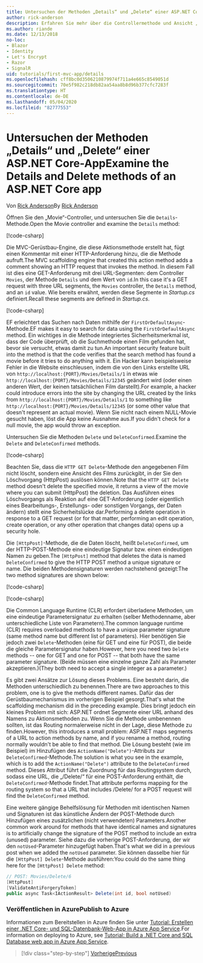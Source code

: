 ```yaml
---
title: Untersuchen der Methoden „Details“ und „Delete“ einer ASP.NET Core-App
author: rick-anderson
description: Erfahren Sie mehr über die Controllermethode und Ansicht „Details“ in einer einfachen ASP.NET Core MVC-App.
ms.author: riande
ms.date: 12/13/2018
no-loc:
- Blazor
- Identity
- Let's Encrypt
- Razor
- SignalR
uid: tutorials/first-mvc-app/details
ms.openlocfilehash: cff8bc0d3506210879974f711a4e665c8549051d
ms.sourcegitcommit: 70e5f982c218db82aa54aa8b8d96b377cfc7283f
ms.translationtype: HT
ms.contentlocale: de-DE
ms.lasthandoff: 05/04/2020
ms.locfileid: "82777553"
---
```

# <a name="examine-the-details-and-delete-methods-of-an-aspnet-core-app"></a><span data-ttu-id="b0d39-103">Untersuchen der Methoden „Details“ und „Delete“ einer ASP.NET Core-App</span><span class="sxs-lookup"><span data-stu-id="b0d39-103">Examine the Details and Delete methods of an ASP.NET Core app</span></span>

<span data-ttu-id="b0d39-104">Von [Rick Anderson](https://twitter.com/RickAndMSFT)</span><span class="sxs-lookup"><span data-stu-id="b0d39-104">By [Rick Anderson](https://twitter.com/RickAndMSFT)</span></span>

<span data-ttu-id="b0d39-105">Öffnen Sie den „Movie“-Controller, und untersuchen Sie die `Details`-Methode.</span><span class="sxs-lookup"><span data-stu-id="b0d39-105">Open the Movie controller and examine the `Details` method:</span></span>

[!code-csharp[](start-mvc/sample/MvcMovie22/Controllers/MoviesController.cs?name=snippet_details)]

<span data-ttu-id="b0d39-106">Die MVC-Gerüstbau-Engine, die diese Aktionsmethode erstellt hat, fügt einen Kommentar mit einer HTTP-Anforderung hinzu, die die Methode aufruft.</span><span class="sxs-lookup"><span data-stu-id="b0d39-106">The MVC scaffolding engine that created this action method adds a comment showing an HTTP request that invokes the method.</span></span> <span data-ttu-id="b0d39-107">In diesem Fall ist dies eine GET-Anforderung mit drei URL-Segmenten: dem Controller `Movies`, der Methode `Details` und dem Wert von `id`.</span><span class="sxs-lookup"><span data-stu-id="b0d39-107">In this case it's a GET request with three URL segments, the `Movies` controller, the `Details` method, and an `id` value.</span></span> <span data-ttu-id="b0d39-108">Wie bereits erwähnt, werden diese Segmente in *Startup.cs* definiert.</span><span class="sxs-lookup"><span data-stu-id="b0d39-108">Recall these segments are defined in *Startup.cs*.</span></span>

[!code-csharp[](start-mvc/sample/MvcMovie3/Startup.cs?highlight=5&name=snippet_1)]

<span data-ttu-id="b0d39-109">EF erleichtert das Suchen nach Daten mithilfe der `FirstOrDefaultAsync`-Methode.</span><span class="sxs-lookup"><span data-stu-id="b0d39-109">EF makes it easy to search for data using the `FirstOrDefaultAsync` method.</span></span> <span data-ttu-id="b0d39-110">Ein wichtiges in die Methode integriertes Sicherheitsmerkmal ist, dass der Code überprüft, ob die Suchmethode einen Film gefunden hat, bevor sie versucht, etwas damit zu tun.</span><span class="sxs-lookup"><span data-stu-id="b0d39-110">An important security feature built into the method is that the code verifies that the search method has found a movie before it tries to do anything with it.</span></span> <span data-ttu-id="b0d39-111">Ein Hacker kann beispielsweise Fehler in die Website einschleusen, indem die von den Links erstellte URL von `http://localhost:{PORT}/Movies/Details/1` in etwas wie `http://localhost:{PORT}/Movies/Details/12345` geändert wird (oder einen anderen Wert, der keinen tatsächlichen Film darstellt).</span><span class="sxs-lookup"><span data-stu-id="b0d39-111">For example, a hacker could introduce errors into the site by changing the URL created by the links from `http://localhost:{PORT}/Movies/Details/1` to something like  `http://localhost:{PORT}/Movies/Details/12345` (or some other value that doesn't represent an actual movie).</span></span> <span data-ttu-id="b0d39-112">Wenn Sie nicht nach einem NULL-Movie gesucht haben, löst die App keine Ausnahme aus.</span><span class="sxs-lookup"><span data-stu-id="b0d39-112">If you didn't check for a null movie, the app would throw an exception.</span></span>

<span data-ttu-id="b0d39-113">Untersuchen Sie die Methoden `Delete` und `DeleteConfirmed`.</span><span class="sxs-lookup"><span data-stu-id="b0d39-113">Examine the `Delete` and `DeleteConfirmed` methods.</span></span>

[!code-csharp[](start-mvc/sample/MvcMovie22/Controllers/MoviesController.cs?name=snippet_delete)]

<span data-ttu-id="b0d39-114">Beachten Sie, dass die `HTTP GET Delete`-Methode den angegebenen Film nicht löscht, sondern eine Ansicht des Films zurückgibt, in der Sie den Löschvorgang (HttpPost) auslösen können.</span><span class="sxs-lookup"><span data-stu-id="b0d39-114">Note that the `HTTP GET Delete` method doesn't delete the specified movie, it returns a view of the movie where you can submit (HttpPost) the deletion.</span></span> <span data-ttu-id="b0d39-115">Das Ausführen eines Löschvorgangs als Reaktion auf eine GET-Anforderung (oder eigentlich eines Bearbeitungs-, Erstellungs- oder sonstigen Vorgangs, der Daten ändern) stellt eine Sicherheitslücke dar.</span><span class="sxs-lookup"><span data-stu-id="b0d39-115">Performing a delete operation in response to a GET request (or for that matter, performing an edit operation, create operation, or any other operation that changes data) opens up a security hole.</span></span>

<span data-ttu-id="b0d39-116">Die `[HttpPost]`-Methode, die die Daten löscht, heißt `DeleteConfirmed`, um der HTTP-POST-Methode eine eindeutige Signatur bzw. einen eindeutigen Namen zu geben.</span><span class="sxs-lookup"><span data-stu-id="b0d39-116">The `[HttpPost]` method that deletes the data is named `DeleteConfirmed` to give the HTTP POST method a unique signature or name.</span></span> <span data-ttu-id="b0d39-117">Die beiden Methodensignaturen werden nachstehend gezeigt:</span><span class="sxs-lookup"><span data-stu-id="b0d39-117">The two method signatures are shown below:</span></span>

[!code-csharp[](start-mvc/sample/MvcMovie/Controllers/MoviesController.cs?name=snippet_delete2)]

[!code-csharp[](start-mvc/sample/MvcMovie/Controllers/MoviesController.cs?name=snippet_delete3)]

<span data-ttu-id="b0d39-118">Die Common Language Runtime (CLR) erfordert überladene Methoden, um eine eindeutige Parametersignatur zu erhalten (selber Methodenname, aber unterschiedliche Liste von Parametern).</span><span class="sxs-lookup"><span data-stu-id="b0d39-118">The common language runtime (CLR) requires overloaded methods to have a unique parameter signature (same method name but different list of parameters).</span></span> <span data-ttu-id="b0d39-119">Hier benötigen Sie jedoch zwei `Delete`-Methoden (eine für GET und eine für POST), die beide die gleiche Parametersignatur haben.</span><span class="sxs-lookup"><span data-stu-id="b0d39-119">However, here you need two `Delete` methods -- one for GET and one for POST -- that both have the same parameter signature.</span></span> <span data-ttu-id="b0d39-120">(Beide müssen eine einzelne ganze Zahl als Parameter akzeptieren.)</span><span class="sxs-lookup"><span data-stu-id="b0d39-120">(They both need to accept a single integer as a parameter.)</span></span>

<span data-ttu-id="b0d39-121">Es gibt zwei Ansätze zur Lösung dieses Problems. Eine besteht darin, die Methoden unterschiedlich zu benennen.</span><span class="sxs-lookup"><span data-stu-id="b0d39-121">There are two approaches to this problem, one is to give the methods different names.</span></span> <span data-ttu-id="b0d39-122">Dafür das der Gerüstbaumechanismus im vorherigen Beispiel gesorgt.</span><span class="sxs-lookup"><span data-stu-id="b0d39-122">That's what the scaffolding mechanism did in the preceding example.</span></span> <span data-ttu-id="b0d39-123">Dies bringt jedoch ein kleines Problem mit sich: ASP.NET ordnet Segmente einer URL anhand des Namens zu Aktionsmethoden zu. Wenn Sie die Methode umbenennen sollten, ist das Routing normalerweise nicht in der Lage, diese Methode zu finden.</span><span class="sxs-lookup"><span data-stu-id="b0d39-123">However, this introduces a small problem: ASP.NET maps segments of a URL to action methods by name, and if you rename a method, routing normally wouldn't be able to find that method.</span></span> <span data-ttu-id="b0d39-124">Die Lösung besteht (wie im Beispiel) im Hinzufügen des `ActionName("Delete")`-Attributs zur `DeleteConfirmed`-Methode.</span><span class="sxs-lookup"><span data-stu-id="b0d39-124">The solution is what you see in the example, which is to add the `ActionName("Delete")` attribute to the `DeleteConfirmed` method.</span></span> <span data-ttu-id="b0d39-125">Dieses Attribut führt die Zuordnung für das Routingsystem durch, sodass eine URL, die „/Delete/“ für eine POST-Anforderung enthält, die `DeleteConfirmed`-Methode findet.</span><span class="sxs-lookup"><span data-stu-id="b0d39-125">That attribute performs mapping for the routing system so that a URL that includes /Delete/ for a POST request will find the `DeleteConfirmed` method.</span></span>

<span data-ttu-id="b0d39-126">Eine weitere gängige Behelfslösung für Methoden mit identischen Namen und Signaturen ist das künstliche Ändern der POST-Methode durch Hinzufügen eines zusätzlichen (nicht verwendeten) Parameters.</span><span class="sxs-lookup"><span data-stu-id="b0d39-126">Another common work around for methods that have identical names and signatures is to artificially change the signature of the POST method to include an extra (unused) parameter.</span></span> <span data-ttu-id="b0d39-127">Siehe dazu die vorherige POST-Anforderung, der wir den `notUsed`-Parameter hinzugefügt haben.</span><span class="sxs-lookup"><span data-stu-id="b0d39-127">That's what we did in a previous post when we added the `notUsed` parameter.</span></span> <span data-ttu-id="b0d39-128">Sie können dasselbe hier für die `[HttpPost] Delete`-Methode ausführen:</span><span class="sxs-lookup"><span data-stu-id="b0d39-128">You could do the same thing here for the `[HttpPost] Delete` method:</span></span>

```csharp
// POST: Movies/Delete/6
[HttpPost]
[ValidateAntiForgeryToken]
public async Task<IActionResult> Delete(int id, bool notUsed)
```

### <a name="publish-to-azure"></a><span data-ttu-id="b0d39-129">Veröffentlichen in Azure</span><span class="sxs-lookup"><span data-stu-id="b0d39-129">Publish to Azure</span></span>

<span data-ttu-id="b0d39-130">Informationen zum Bereitstellen in Azure finden Sie unter [Tutorial: Erstellen einer .NET Core- und SQL-Datenbank-Web-App in Azure App Service](/azure/app-service/app-service-web-tutorial-dotnetcore-sqldb).</span><span class="sxs-lookup"><span data-stu-id="b0d39-130">For information on deploying to Azure, see [Tutorial: Build a .NET Core and SQL Database web app in Azure App Service](/azure/app-service/app-service-web-tutorial-dotnetcore-sqldb).</span></span>

> [!div class="step-by-step"]
> [<span data-ttu-id="b0d39-131">Vorherige</span><span class="sxs-lookup"><span data-stu-id="b0d39-131">Previous</span></span>](validation.md)
